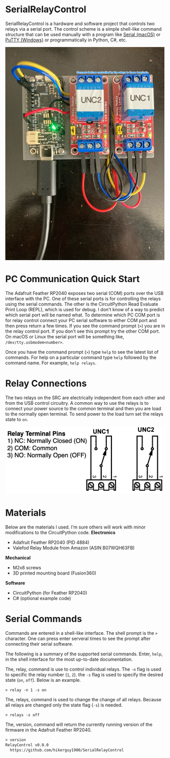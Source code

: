 # SerialRelayControl
SerialRelayControl is a hardware and software project that controls two relays via a serial port. The control scheme is a simple shell-like command structure that can be used manually with a program like [Serial (macOS)](https://www.decisivetactics.com/products/serial/) or [PuTTY (Windows)](https://www.chiark.greenend.org.uk/~sgtatham/putty/) or programmatically in Python, C#, etc.

![screenshot][SRCBoard]
# PC Communication Quick Start
The Adafruit Feather RP2040 exposes two serial (COM) ports over the USB interface with the PC. One of these serial ports is for controlling the relays using the serial commands. The other is the CircuitPython Read Evaluate Print Loop (REPL), which is used for debug. I don't know of a way to predict which serial port will be named what. To determine which PC COM port is for relay control connect your PC serial software to either COM port and then press return a few times. If you see the command prompt (`>`) you are in the relay control port. If you don't see this prompt try the other COM port. On macOS or Linux the serial port will be something like, `/dev/tty.usbmodem<number>`.

Once you have the command prompt (`>`) type `help` to see the latest list of commands. For help on a particular command type `help` followed by the command name. For example, `help relays`.

# Relay Connections
The two relays on the SRC are electrically independent from each other and from the USB control circuitry. A common way to use the relays is to connect your power source to the common terminal and then you are load to the normally open terminal. To send power to the load turn set the relays state to `on`.

![screenshot][BasicSchematic]


# Materials
Below are the materials I used. I'm sure others will work with minor modifications to the CircuitPython code.
**Electronics**
* Adafruit Feather RP2040 (PID 4884)
* Valefod Relay Module from Amazon (ASIN B07WQH63FB)
  
**Mechanical**
* M2x8 screws
* 3D printed mounting board (Fusion360)
  
**Software**
* CircuitPython (for Feather RP2040)
* C# (optional example code)

# Serial Commands
Commands are entered in a shell-like interface. The shell prompt is the `>` character. One can press enter serveral times to see the prompt after connecting their serial software.

The following is a summary of the supported serial commands. Enter, `help`, in the shell interface for the most up-to-date documentation.

The, relay, command is use to control individual relays. The `-n` flag is used to specific the relay number (`1`, `2`). the `-s` flag is used to specify the desired state (`on`, `off`). Below is an example.

    > relay -n 1 -s on

The, relays, command is used to change the change of all relays. Because all relays are changed only the state flag (`-s`) is needed.

    > relays -s off

The, version, command will return the currently running version of the firmware in the Adafruit Feather RP2040.

    > version
    RelayControl v0.0.0
      https://github.com/hikerguy1900/SerialRelayControl


[SRCBoard]: ./Doc/SerialRelayControl.png
[BasicSchematic]: ./Doc/BasicSchematic.png

